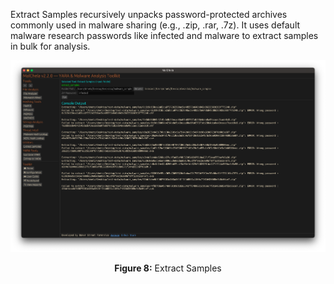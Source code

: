 Extract Samples recursively unpacks password-protected archives commonly used in malware sharing (e.g., .zip, .rar, .7z). It uses default malware research passwords like infected and malware to extract samples in bulk for analysis.

![Extract Samples](../images/extractsamples.png)

<p align="center"><strong>Figure 8:</strong> Extract Samples</p>